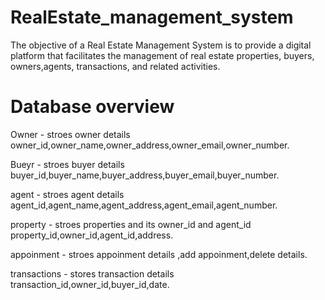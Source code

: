 # RealEstate_management_system
The objective of a Real Estate Management System is to provide a digital platform that facilitates the management of real estate properties, buyers, owners,agents, transactions, and related activities.
# Database overview
Owner - stroes owner details
owner_id,owner_name,owner_address,owner_email,owner_number.

Bueyr - stroes buyer details
buyer_id,buyer_name,buyer_address,buyer_email,buyer_number.
 
agent - stroes agent details
agent_id,agent_name,agent_address,agent_email,agent_number.

property - stroes properties and its owner_id  and agent_id
property_id,owner_id,agent_id,address.

appoinment - stroes appoinment details ,add appoinment,delete details.

transactions - stores transaction details 
transaction_id,owner_id,buyer_id,date.




